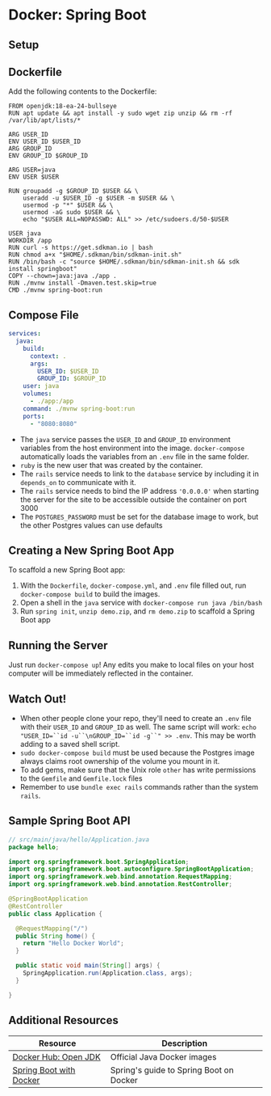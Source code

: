# Docker: Spring Boot


## Setup


## Dockerfile

Add the following contents to the Dockerfile:

```docker
FROM openjdk:18-ea-24-bullseye
RUN apt update && apt install -y sudo wget zip unzip && rm -rf /var/lib/apt/lists/*

ARG USER_ID
ENV USER_ID $USER_ID
ARG GROUP_ID
ENV GROUP_ID $GROUP_ID

ARG USER=java
ENV USER $USER

RUN groupadd -g $GROUP_ID $USER && \
    useradd -u $USER_ID -g $USER -m $USER && \
    usermod -p "*" $USER && \
    usermod -aG sudo $USER && \
    echo "$USER ALL=NOPASSWD: ALL" >> /etc/sudoers.d/50-$USER

USER java
WORKDIR /app
RUN curl -s https://get.sdkman.io | bash
RUN chmod a+x "$HOME/.sdkman/bin/sdkman-init.sh"
RUN /bin/bash -c "source $HOME/.sdkman/bin/sdkman-init.sh && sdk install springboot"
COPY --chown=java:java ./app .
RUN ./mvnw install -Dmaven.test.skip=true
CMD ./mvnw spring-boot:run
```

## Compose File

```yaml
services:
  java:
    build:
      context: .
      args:
        USER_ID: $USER_ID
        GROUP_ID: $GROUP_ID
    user: java
    volumes:
      - ./app:/app
    command: ./mvnw spring-boot:run
    ports:
      - "8080:8080"
```

* The `java` service passes the `USER_ID` and `GROUP_ID` environment variables from the host environment into the image. `docker-compose` automatically loads the variables from an `.env` file in the same folder.
* `ruby` is the new user that was created by the container.
* The `rails` service needs to link to the `database` service by including it in `depends_on` to communicate with it.
* The `rails` service needs to bind the IP address `'0.0.0.0'` when starting the server for the site to be accessible outside the container on port 3000
* The `POSTGRES_PASSWORD` must be set for the database image to work, but the other Postgres values can use defaults

## Creating a New Spring Boot App

To scaffold a new Spring Boot app:

1. With the `Dockerfile`, `docker-compose.yml`, and `.env` file filled out, run `docker-compose build` to build the images.
2. Open a shell in the `java` service with `docker-compose run java /bin/bash`
3. Run `spring init`, `unzip demo.zip`, and `rm demo.zip` to scaffold a Spring Boot app

## Running the Server

Just run `docker-compose up`! Any edits you make to local files on your host computer will be immediately reflected in the container.

## Watch Out!

* When other people clone your repo, they'll need to create an `.env` file with their `USER_ID` and `GROUP_ID` as well. The same script will work: `echo "USER_ID=``id -u``\nGROUP_ID=``id -g``" >> .env`. This may be worth adding to a saved shell script.
* `sudo docker-compose build` must be used because the Postgres image always claims root ownership of the volume you mount in it.
* To add gems, make sure that the Unix role `other` has write permissions to the `Gemfile` and `Gemfile.lock` files
* Remember to use `bundle exec rails` commands rather than the system `rails`.

## Sample Spring Boot API

```java
// src/main/java/hello/Application.java
package hello;

import org.springframework.boot.SpringApplication;
import org.springframework.boot.autoconfigure.SpringBootApplication;
import org.springframework.web.bind.annotation.RequestMapping;
import org.springframework.web.bind.annotation.RestController;

@SpringBootApplication
@RestController
public class Application {

  @RequestMapping("/")
  public String home() {
    return "Hello Docker World";
  }

  public static void main(String[] args) {
    SpringApplication.run(Application.class, args);
  }

}
```

## Additional Resources

| Resource | Description |
| --- | --- |
| [Docker Hub: Open JDK](https://hub.docker.com/_/openjdk) | Official Java Docker images |
| [Spring Boot with Docker](https://spring.io/guides/gs/spring-boot-docker/) | Spring's guide to Spring Boot on Docker |
